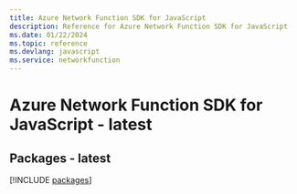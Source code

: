 ```yaml
---
title: Azure Network Function SDK for JavaScript
description: Reference for Azure Network Function SDK for JavaScript
ms.date: 01/22/2024
ms.topic: reference
ms.devlang: javascript
ms.service: networkfunction
---
```

# Azure Network Function SDK for JavaScript - latest
## Packages - latest
[!INCLUDE [packages](network-function-index.md)]
